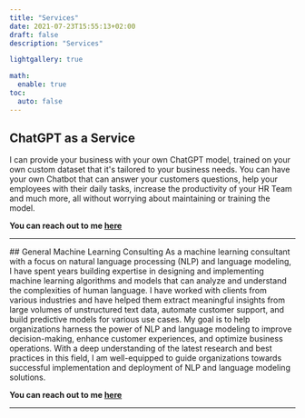 ```yaml
---
title: "Services"
date: 2021-07-23T15:55:13+02:00
draft: false
description: "Services"

lightgallery: true

math:
  enable: true
toc:
  auto: false
---
```


## ChatGPT as a Service

I can provide your business with your own ChatGPT model, trained on your own custom dataset that it's tailored to your business needs. You can have your own Chatbot that can answer your customers questions, help your employees with their daily tasks, increase the productivity of your HR Team and much more, all without worrying about maintaining or training the model.

**You can reach out to me <A HREF="mailto:wassim@wassimseifeddine.com">here</A>**

<hr>
## General Machine Learning Consulting
As a machine learning consultant with a focus on natural language processing (NLP) and language modeling, I have spent years building expertise in designing and implementing machine learning algorithms and models that can analyze and understand the complexities of human language. I have worked with clients from various industries and have helped them extract meaningful insights from large volumes of unstructured text data, automate customer support, and build predictive models for various use cases. My goal is to help organizations harness the power of NLP and language modeling to improve decision-making, enhance customer experiences, and optimize business operations. With a deep understanding of the latest research and best practices in this field, I am well-equipped to guide organizations towards successful implementation and deployment of NLP and language modeling solutions.

**You can reach out to me <A HREF="mailto:wassim@wassimseifeddine.com">here</A>**

<hr>